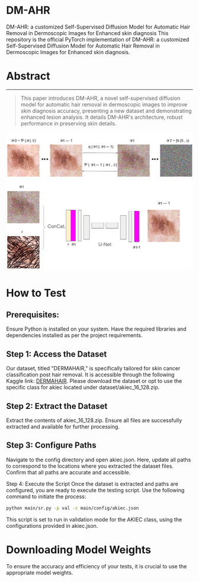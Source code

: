 # DM-AHR
DM-AHR: a customized Self-Supervised Diffusion Model for Automatic Hair Removal in Dermoscopic Images for Enhanced skin diagnosis
This repository is the official PyTorch implementation of DM-AHR: a customized Self-Supervised Diffusion Model for Automatic Hair Removal in Dermoscopic Images for Enhanced skin diagnosis.

# Abstract

---
> This paper introduces DM-AHR, a novel self-supervised diffusion model for automatic hair removal in dermoscopic images to improve skin diagnosis accuracy, presenting a new dataset and demonstrating enhanced lesion analysis. It details DM-AHR's architecture, robust performance in preserving skin details.
><p align="center">
  <img width="800" src="Model.png">
</p>

# How to Test
## Prerequisites:
Ensure Python is installed on your system.
Have the required libraries and dependencies installed as per the project requirements.

## Step 1: Access the Dataset
Our dataset, titled "DERMAHAIR," is specifically tailored for skin cancer classification post hair removal. It is accessible through the following Kaggle link: [DERMAHAIR](https://www.kaggle.com/datasets/riotulab/skin-cancer-hair-removal). Please download the dataset or opt to use the specific class for akiec located under dataset/akiec_16_128.zip. 

## Step 2: Extract the Dataset
Extract the contents of akiec_16_128.zip. Ensure all files are successfully extracted and available for further processing.

## Step 3: Configure Paths
Navigate to the config directory and open akiec.json. Here, update all paths to correspond to the locations where you extracted the dataset files. Confirm that all paths are accurate and accessible.

Step 4: Execute the Script
Once the dataset is extracted and paths are configured, you are ready to execute the testing script. Use the following command to initiate the process:

```bash
python main/sr.py -p val -c main/config/akiec.json
```
This script is set to run in validation mode for the AKIEC class, using the configurations provided in akiec.json.
# Downloading Model Weights
To ensure the accuracy and efficiency of your tests, it is crucial to use the appropriate model weights.
